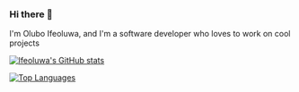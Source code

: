 ### Hi there 👋

I'm Olubo Ifeoluwa, and I'm a software developer who loves to work on cool projects


[![Ifeoluwa's GitHub stats](https://github-readme-stats.vercel.app/api?username=codesInML&count_private=true&show_icons=true&theme=dracula)](https://github.com/anuraghazra/github-readme-stats)

[![Top Languages](https://github-readme-stats.vercel.app/api/top-langs/?username=codesInML&layout=compact&theme=dracula&count_private=true)](https://github.com/anuraghazra/github-readme-stats)